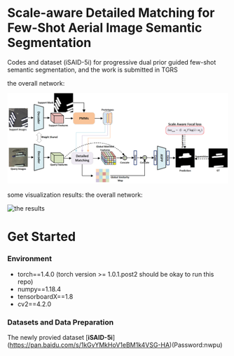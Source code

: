 # Scale-aware Detailed Matching for Few-Shot Aerial Image Semantic Segmentation
Codes and dataset (iSAID-5i) for progressive dual prior guided few-shot semantic segmentation, and the work is submitted in TGRS


the overall network:
<p align="left">
<img src="img/remote_sensing1.png" alt="the overall network" width="600px">
</p>
some visualization results:
the overall network:
<p align="left">
<img src="img/remote_sensing_result.png" alt="the results" width="800px">
</p>



# Get Started

### Environment
+ torch==1.4.0 (torch version >= 1.0.1.post2 should be okay to run this repo)
+ numpy==1.18.4
+ tensorboardX==1.8
+ cv2==4.2.0



### Datasets and Data Preparation

The newly provied dataset [**iSAID-5i**] (https://pan.baidu.com/s/1kGvYMkHoV1eBM1k4VSG-HA)(Password:nwpu)
